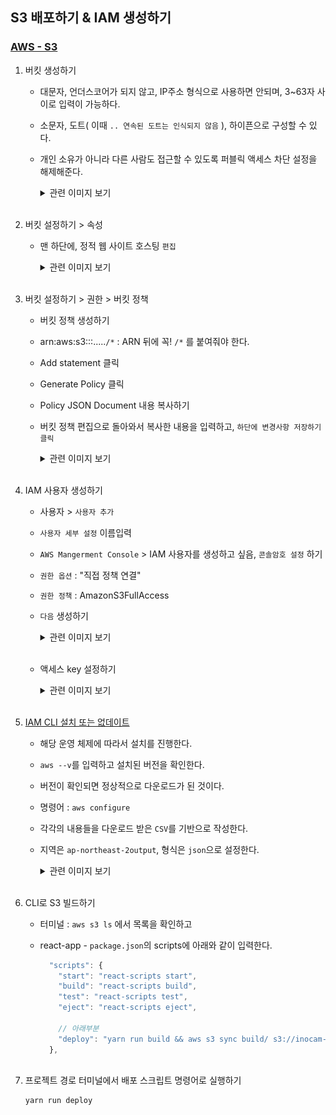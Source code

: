 ## S3 배포하기 & IAM 생성하기 
### [AWS - S3](https://s3.console.aws.amazon.com/s3/home?region=ap-northeast-2#)

1. 버킷 생성하기 
    - 대문자, 언더스코어가 되지 않고, IP주소 형식으로 사용하면 안되며, 3~63자 사이로 입력이 가능하다. 
    - 소문자, 도트( 이때 `.. 연속된 도트는 인식되지 않음` ), 하이픈으로 구성할 수 있다. 
    - 개인 소유가 아니라 다른 사람도 접근할 수 있도록 퍼블릭 액세스 차단 설정을 해제해준다. 

      <details>
      <summary>관련 이미지 보기</summary>
      <img src='../img//s3(1).png'>
      </details><br/>

      

2. 버킷 설정하기 > 속성 
    - 맨 하단에, 정적 웹 사이트 호스팅 `편집`

      <details>
      <summary>관련 이미지 보기</summary>
      
      <div>
        <img src='../img//s3(2).png' width="40%">
        <img src='../img//s3(3).png' width="40%">
      </div>

      </details><br/>

3. 버킷 설정하기 > 권한 > 버킷 정책       
    - 버킷 정책 생성하기 
    - arn:aws:s3:::.....`/*` : ARN 뒤에 꼭! `/*` 를 붙여줘야 한다. 
    - Add statement 클릭
    - Generate Policy 클릭
    - Policy JSON Document 내용 복사하기 
    - 버킷 정책 편집으로 돌아와서 복사한 내용을 입력하고, `하단에 변경사항 저장하기 클릭` 


      <details>
      <summary>관련 이미지 보기</summary>
      <div>
      <img src='../img//s3(4).png' width="40%">
      <img src='../img//s3(5).png' width="40%">
      <div>
      <div>
      <img src='../img//s3(6).png' width="40%">
      <img src='../img//s3(7).png' width="40%">
      <div>
      </details><br/>

4. IAM 사용자 생성하기 
    - 사용자 > `사용자 추가`
    - `사용자 세부 설정` 이름입력 
    - `AWS Mangerment Console` > IAM 사용자를 생성하고 싶음, `콘솔암호 설정` 하기 
    - `권한 옵션` : "직접 정책 연결"
    - `권한 정책` : AmazonS3FullAccess 
    - `다음` 생성하기 

      <details>
      <summary>관련 이미지 보기</summary>
      <div>
      <img src='../img//iam(1).png' width="40%">
      <img src='../img//iam(2).png' width="40%">
      <div>
      <div>
      <img src='../img//iam(3).png' width="40%">
      <img src='../img//iam(4).png' width="40%">
      <div>
      </details><br/>

    - 액세스 key 설정하기 

      <details>
      <summary>관련 이미지 보기</summary>
      <div>
      <img src='../img//iam(8).png' width="40%">
      <img src='../img//iam(7).png' width="40%">
      <div>
      </details><br/>

5. [IAM CLI 설치 또는 없데이트](https://docs.aws.amazon.com/ko_kr/cli/latest/userguide/getting-started-install.html)
    - 해당 운영 체제에 따라서 설치를 진행한다. 
    - `aws --v`를 입력하고 설치된 버전을 확인한다. 
    - 버전이 확인되면 정상적으로 다운로드가 된 것이다.  
    - 명령어 : `aws configure`   
    - 각각의 내용들을 다운로드 받은 `CSV`를 기반으로 작성한다. 
    - 지역은 `ap-northeast-2output`, 형식은 `json`으로 설정한다. 

      <details>
      <summary>관련 이미지 보기</summary>
      <div>
      <img src='../img//iam(5).png' width="40%">
      <img src='../img//iam(6).png' width="40%">
      <div>
      </details><br/>


6. CLI로 S3 빌드하기 

    - 터미널 : `aws s3 ls` 에서 목록을 확인하고
    - react-app - `package.json`의 scripts에 아래와 같이 입력한다. 

      ```javascript
        "scripts": {
          "start": "react-scripts start",
          "build": "react-scripts build",
          "test": "react-scripts test",
          "eject": "react-scripts eject",

          // 아래부분
          "deploy": "yarn run build && aws s3 sync build/ s3://inocam-week4.inobao"
        },
        

7. 프로젝트 경로 터미널에서 배포 스크립트 명령어로 실행하기 

    ```javascript 
    yarn run deploy
    ```